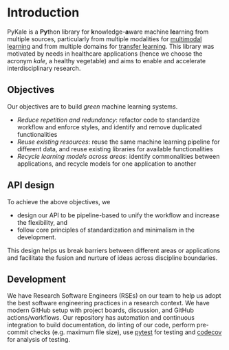 # Introduction

PyKale is a **Py**thon library for **k**nowledge-**a**ware machine **le**arning from multiple sources, particularly from multiple modalities for [multimodal learning](https://en.wikipedia.org/wiki/Multimodal_learning) and from multiple domains for [transfer learning](https://en.wikipedia.org/wiki/Transfer_learning). This library was motivated by needs in healthcare applications (hence we choose the acronym *kale*, a healthy vegetable) and aims to enable and accelerate interdisciplinary research.

## Objectives

Our objectives are to build *green* machine learning systems.

- *Reduce repetition and redundancy*:  refactor code to standardize workflow and enforce styles, and identify and remove duplicated functionalities
- *Reuse existing resources*: reuse the same machine learning pipeline for different data, and reuse existing libraries for available functionalities
- *Recycle learning models across areas*: identify commonalities between applications, and recycle models for one application to another

## API design

To achieve the above objectives, we

- design our API to be pipeline-based to unify the workflow and increase the flexibility, and
- follow core principles of standardization and minimalism in the development.

This design helps us break barriers between different areas or applications and facilitate the fusion and nurture of ideas across discipline boundaries.

## Development

We have Research Software Engineers (RSEs) on our team to help us adopt the best software engineering practices in a research context. We have modern GitHub setup with project boards, discussion, and GitHub actions/workflows. Our repository has automation and continuous integration to build documentation, do linting of our code, perform pre-commit checks (e.g. maximum file size), use [pytest](https://docs.pytest.org/en/6.2.x/) for testing and [codecov](https://about.codecov.io/) for analysis of testing.
